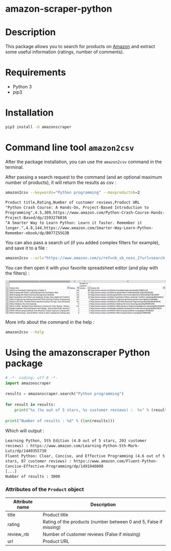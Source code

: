 # amazon-scraper-python

# Description

This package allows you to search for products on [Amazon](https://www.amazon.com/) and extract some useful information (ratings, number of comments).

# Requirements

- Python 3
- pip3

# Installation

```bash
pip3 install -U amazonscraper
```

# Command line tool `amazon2csv`

After the package installation, you can use the `amazon2csv` command in the terminal.

After passing a search request to the command (and an optional maximum number of products), it will return the results as csv :

```bash
amazon2csv --keywords="Python programming" --maxproductnb=2
```

```csv
Product title,Rating,Number of customer reviews,Product URL
"Python Crash Course: A Hands-On, Project-Based Introduction to Programming",4.5,309,https://www.amazon.com/Python-Crash-Course-Hands-Project-Based/dp/1593276036
"A Smarter Way to Learn Python: Learn it faster. Remember it longer.",4.8,144,https://www.amazon.com/Smarter-Way-Learn-Python-Remember-ebook/dp/B077Z55G3B
```

You can also pass a search url (if you added complex filters for example), and save it to a file :

```bash
amazon2csv --url="https://www.amazon.com/s/ref=nb_sb_noss_2?url=search-alias%3Daps&field-keywords=python+scraping > output.csv"
```

You can then open it with your favorite spreadsheet editor (and play with the filters) :

![snapshot amazon2csv](snapshot_amazon2csv.png)

More info about the command in the help :

```bash
amazon2csv --help
```

# Using the amazonscraper Python package

```python
# -*- coding: utf-8 -*-
import amazonscraper

results = amazonscraper.search("Python programming")

for result in results:
    print("%s (%s out of 5 stars, %s customer reviews) :  %s" % (result.title, result.rating, result.review_nb, result.url))

print("Number of results : %d" % (len(results)))

```

Which will output :

```
Learning Python, 5th Edition (4.0 out of 5 stars, 293 customer reviews) : https://www.amazon.com/Learning-Python-5th-Mark-Lutz/dp/1449355730
Fluent Python: Clear, Concise, and Effective Programming (4.6 out of 5 stars, 87 customer reviews) : https://www.amazon.com/Fluent-Python-Concise-Effective-Programming/dp/1491946008
[...]
Number of results : 3000
```

### Attributes of the `Product` object

Attribute name      | Description
------------------- | ---------------------------------------
title               | Product title
rating      	    | Rating of the products (number between 0 and 5, False if missing)
review_nb	        | Number of customer reviews (False if missing)
url 				| Product URL
